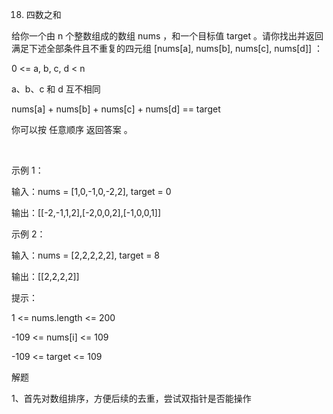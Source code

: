 18. 四数之和

给你一个由 n 个整数组成的数组 nums ，和一个目标值 target 。请你找出并返回满足下述全部条件且不重复的四元组 [nums[a], nums[b], nums[c], nums[d]] ：

0 <= a, b, c, d < n

a、b、c 和 d 互不相同

nums[a] + nums[b] + nums[c] + nums[d] == target

你可以按 任意顺序 返回答案 。

 

示例 1：

输入：nums = [1,0,-1,0,-2,2], target = 0

输出：[[-2,-1,1,2],[-2,0,0,2],[-1,0,0,1]]

示例 2：

输入：nums = [2,2,2,2,2], target = 8

输出：[[2,2,2,2]]


提示：

1 <= nums.length <= 200

-109 <= nums[i] <= 109

-109 <= target <= 109

解题

1、首先对数组排序，方便后续的去重，尝试双指针是否能操作